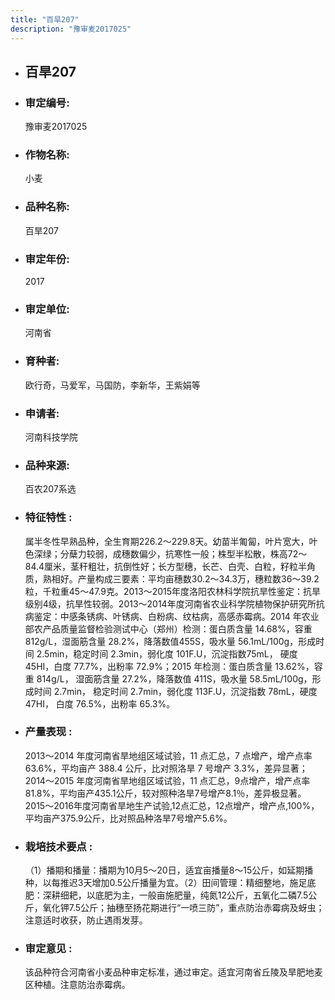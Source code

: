 ```yaml
---
title: "百旱207"
description: "豫审麦2017025"
---
```

* ## 百旱207
* ###  审定编号:  
   豫审麦2017025

*  ### 作物名称:  
   小麦

*   ###  品种名称: 
    百旱207

*   ### 审定年份: 
    2017

*   ### 审定单位:  
    河南省

*   ### 育种者:  
    欧行奇，马爱军，马国防，李新华，王紫娟等

*   ### 申请者:  
    河南科技学院

*   ### 品种来源:  
    百农207系选

*   ### 特征特性 : 
    属半冬性早熟品种，全生育期226.2～229.8天。幼苗半匍匐，叶片宽大，叶色深绿；分蘖力较弱，成穗数偏少，抗寒性一般；株型半松散，株高72～84.4厘米，茎秆粗壮，抗倒性好；长方型穗，长芒、白壳、白粒，籽粒半角质，熟相好。产量构成三要素：平均亩穗数30.2～34.3万，穗粒数36～39.2粒，千粒重45～47.9克。2013～2015年度洛阳农林科学院抗旱性鉴定：抗旱级别4级，抗旱性较弱。2013～2014年度河南省农业科学院植物保护研究所抗病鉴定：中感条锈病、叶锈病、白粉病、纹枯病，高感赤霉病。2014 年农业部农产品质量监督检验测试中心（郑州）检测：蛋白质含量 14.68%，容重812g/L，湿面筋含量 28.2%，降落数值455S，吸水量 56.1mL/100g，形成时间 2.5min，稳定时间 2.3min，弱化度 101F.U，沉淀指数75mL， 硬度 45HI，白度 77.7%，出粉率 72.9%；2015 年检测：蛋白质含量 13.62%，容重 814g/L， 湿面筋含量 27.2%，降落数值 411S，吸水量 58.5mL/100g，形成时间 2.7min， 稳定时间 2.7min，弱化度 113F.U，沉淀指数 78mL，硬度 47HI， 白度 76.5%，出粉率 65.3%。

*   ### 产量表现 : 
    2013～2014 年度河南省旱地组区域试验，11 点汇总，7 点增产，增产点率 63.6%，平均亩产 388.4 公斤，比对照洛旱 7 号增产 3.3%，差异显著；2014～2015 年度河南省旱地组区域试验，11 点汇总，9点增产，增产点率81.8%，平均亩产435.1公斤，较对照种洛旱7号增产8.1％，差异极显著。2015～2016年度河南省旱地生产试验,12点汇总，12点增产，增产点,100%，平均亩产375.9公斤，比对照品种洛旱7号增产5.6%。

*   ### 栽培技术要点 : 
    （1）播期和播量：播期为10月5～20日，适宜亩播量8～15公斤，如延期播种，以每推迟3天增加0.5公斤播量为宜。（2）田间管理：精细整地，施足底肥：深耕细耙，以底肥为主，一般亩施肥量，纯氮12公斤，五氧化二磷7.5公斤，氧化钾7.5公斤；抽穗至扬花期进行“一喷三防”，重点防治赤霉病及蚜虫；注意适时收获，防止遇雨发芽。

*   ### 审定意见 : 
    该品种符合河南省小麦品种审定标准，通过审定。适宜河南省丘陵及旱肥地麦区种植。注意防治赤霉病。
